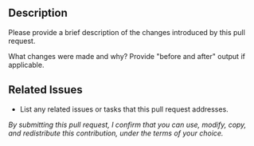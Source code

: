 ## Description

Please provide a brief description of the changes introduced by this pull request.

What changes were made and why? Provide "before and after" output if applicable.

## Related Issues

- List any related issues or tasks that this pull request addresses.


*By submitting this pull request, I confirm that you can use, modify, copy, and redistribute this contribution, under the terms of your choice.*


